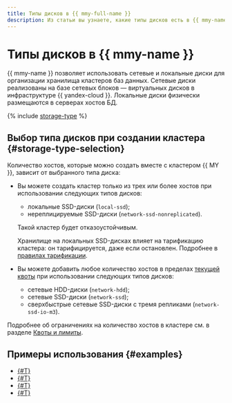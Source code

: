 ```yaml
---
title: Типы дисков в {{ mmy-full-name }}
description: Из статьи вы узнаете, какие типы дисков есть в {{ mmy-name }} и познакомитесь с особенностями выбора типа дисков при создании кластера.
---
```


# Типы дисков в {{ mmy-name }}



{{ mmy-name }} позволяет использовать сетевые и локальные диски для организации хранилища кластеров баз данных. Сетевые диски реализованы на базе сетевых блоков — виртуальных дисков в инфраструктуре {{ yandex-cloud }}. Локальные диски физически размещаются в серверах хостов БД.

{% include [storage-type](../../_includes/mdb/mmy/storage-type.md) %}


## Выбор типа дисков при создании кластера {#storage-type-selection}

Количество хостов, которые можно создать вместе с кластером {{ MY }}, зависит от выбранного типа диска:

* Вы можете создать кластер только из трех или более хостов при использовании следующих типов дисков:

    * локальные SSD-диски (`local-ssd`);
    * нереплицируемые SSD-диски (`network-ssd-nonreplicated`).

   Такой кластер будет отказоустойчивым.

   Хранилище на локальных SSD-дисках влияет на тарификацию кластера: он тарифицируется, даже если остановлен. Подробнее в [правилах тарификации](../pricing.md).

* Вы можете добавить любое количество хостов в пределах [текущей квоты](./limits.md) при использовании следующих типов дисков:

    * сетевые HDD-диски (`network-hdd`);
    * сетевые SSD-диски (`network-ssd`);
    * сверхбыстрые сетевые SSD-диски с тремя репликами (`network-ssd-io-m3`).

Подробнее об ограничениях на количество хостов в кластере см. в разделе [Квоты и лимиты](./limits.md).


## Примеры использования {#examples}

* [{#T}](../tutorials/sync-mysql.md)
* [{#T}](../tutorials/bitrix-shop/index.md)
* [{#T}](../tutorials/bitrix-website/index.md)
* [{#T}](../tutorials/opencart/index.md)
